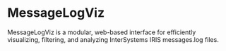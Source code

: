 # MessageLogViz
MessageLogViz is a modular, web-based interface for efficiently visualizing, filtering, and analyzing InterSystems IRIS messages.log files.
